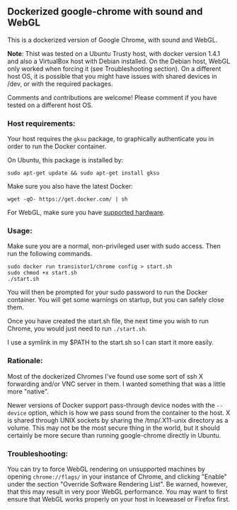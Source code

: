 ## Dockerized google-chrome with sound and WebGL

This is a dockerized version of Google Chrome, with sound and WebGL.

**Note**: Thist was tested on a Ubuntu Trusty host, with docker version 1.4.1 and also a VirtualBox host with Debian installed.  On the Debian host, WebGL only worked when forcing it (see Troubleshooting section).  On a different host OS, it is possible that you might have issues with shared devices in /dev, or with the required packages.

Comments and contributions are welcome!  Please comment if you have tested on a different host OS.

### Host requirements:

Your host requires the `gksu` package, to graphically authenticate you in order to run the Docker container.

On Ubuntu, this package is installed by:

    sudo apt-get update && sudo apt-get install gksu
    
Make sure you also have the latest Docker:

    wget -qO- https://get.docker.com/ | sh
    
For WebGL, make sure you have [supported hardware](https://support.google.com/chrome/answer/1220892?hl=en).

### Usage:

Make sure you are a normal, non-privileged user with sudo access.  Then run the following commands.

    sudo docker run transistor1/chrome config > start.sh
    sudo chmod +x start.sh
    ./start.sh

You will then be prompted for your sudo password to run the Docker container.  You will get some warnings on startup, but you can safely close them.

Once you have created the start.sh file, the next time you wish to run Chrome, you would just need to run `./start.sh`.

I use a symlink in my $PATH to the start.sh so I can start it more easily.

### Rationale:

Most of the dockerized Chromes I've found use some sort of ssh X forwarding and/or VNC server in them.  I wanted something that was a little more "native".

Newer versions of Docker support pass-through device nodes with the `--device` option, which is how we pass sound from the container to the host.  X is shared through UNIX sockets by sharing the /tmp/.X11-unix directory as a volume.  This may not be the most secure thing in the world, but it should certainly be more secure than running google-chrome directly in Ubuntu.

### Troubleshooting:

You can try to force WebGL rendering on unsupported machines by opening `chrome://flags/` in your instance of Chrome, and clicking "Enable" under the section "Override Software Rendering List".  Be warned, however, that this may result in very poor WebGL performance.  You may want to first ensure that WebGL works properly on your host in Iceweasel or Firefox first.


